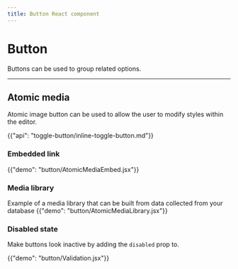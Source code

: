```yaml
---
title: Button React component
---
```


# Button

<p class="description">Buttons can be used to group related options.</p>

***

## Atomic media

<p class="sub-description">Atomic image button can be used to allow the user to modify styles within the editor.</p>

{{"api": "toggle-button/inline-toggle-button.md"}}

### Embedded link
{{"demo": "button/AtomicMediaEmbed.jsx"}}

### Media library
Example of a media library that can be built from data collected from your database
{{"demo": "button/AtomicMediaLibrary.jsx"}}

### Disabled state

Make buttons look inactive by adding the `disabled` prop to.

{{"demo": "button/Validation.jsx"}}

<!-- ### Custom component

Within the `Editor` component, one may specify the `blockRendererFn` prop. This prop function allows a higher-level component to [define custom React rendering](https://draftjs.org/docs/advanced-topics-block-components) for `ContentBlock` objects, based on block type, text, or other criteria.

The `ContentBlock` object and the `ContentState` record are made available in the custom component, with the props set at the top level. By extracting the entity information from the `ContentBlock` and the `Entity` map, you can [get the required metadata](https://draftjs.org/docs/advanced-topics-block-components/#defining-custom-block-components) containing the props returned by `AtomicMediaButton` to render your custom component.

{{"demo": "button/CustomizedMedia.jsx"}} -->
